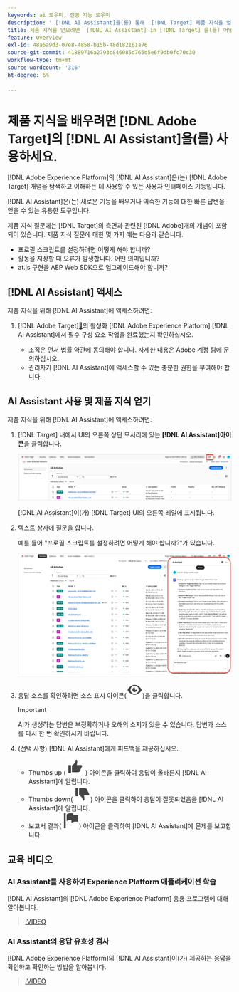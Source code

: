 ```yaml
---
keywords: ai 도우미, 인공 지능 도우미
description: ' [!DNL AI Assistant]을(를) 통해  [!DNL Target] 제품 지식을 얻는 방법에 대해 알아봅니다.'
title: 제품 지식을 얻으려면  [!DNL AI Assistant] in [!DNL Target] 을(를) 어떻게 사용합니까?
feature: Overview
exl-id: 48a6a9d3-07e8-4858-b15b-48d182161a76
source-git-commit: 41889716a2793c846085d765d5e6f9db0fc70c30
workflow-type: tm+mt
source-wordcount: '316'
ht-degree: 6%

---
```


# 제품 지식을 배우려면 [!DNL Adobe Target]의 [!DNL AI Assistant]을(를) 사용하세요.

[!DNL Adobe Experience Platform]의 [!DNL AI Assistant]은(는) [!DNL Adobe Target] 개념을 탐색하고 이해하는 데 사용할 수 있는 사용자 인터페이스 기능입니다.

[!DNL AI Assistant]은(는) 새로운 기능을 배우거나 익숙한 기능에 대한 빠른 답변을 얻을 수 있는 유용한 도구입니다.

제품 지식 질문에는 [!DNL Target]의 측면과 관련된 [!DNL Adobe]개의 개념이 포함되어 있습니다. 제품 지식 질문에 대한 몇 가지 예는 다음과 같습니다.

* 프로필 스크립트를 설정하려면 어떻게 해야 합니까?
* 활동을 저장할 때 오류가 발생합니다. 어떤 의미입니까?
* at.js 구현을 AEP Web SDK으로 업그레이드해야 합니까?

## [!DNL AI Assistant] 액세스

제품 지식을 위해 [!DNL AI Assistant]에 액세스하려면:

1. [!DNL Adobe Target][&#128279;](/help/main/c-intro/enabling-ai-assistant.md)의 활성화 [!DNL Adobe Experience Platform] [!DNL AI Assistant]에서 필수 구성 요소 작업을 완료했는지 확인하십시오.

   * 조직은 먼저 법률 약관에 동의해야 합니다. 자세한 내용은 Adobe 계정 팀에 문의하십시오.
   * 관리자가 [!DNL AI Assistant]에 액세스할 수 있는 충분한 권한을 부여해야 합니다.

## AI Assistant 사용 및 제품 지식 얻기

제품 지식을 위해 [!DNL AI Assistant]에 액세스하려면:

1. [!DNL Target] 내에서 UI의 오른쪽 상단 모서리에 있는 **[!DNL AI Assistant]아이콘**&#x200B;을 클릭합니다.

   ![AI 길잡이 아이콘](/help/main/c-intro/assets/ai-assistant-icon.png)

   [!DNL AI Assistant]이(가) [!DNL Target] UI의 오른쪽 레일에 표시됩니다.

1. 텍스트 상자에 질문을 합니다.

   예를 들어 &quot;프로필 스크립트를 설정하려면 어떻게 해야 합니까?&quot;가 있습니다.

   ![답변이 있는 AI 길잡이](/help/main/c-intro/assets/ai-assistant-answer.png)

1. 응답 소스를 확인하려면 소스 표시 아이콘(![소스 표시 아이콘](/help/main/assets/icons/Visibility.svg))을 클릭합니다.

   >[!IMPORTANT]
   >
   >AI가 생성하는 답변은 부정확하거나 오해의 소지가 있을 수 있습니다. 답변과 소스를 다시 한 번 확인하시기 바랍니다.

1. (선택 사항) [!DNL AI Assistant]에게 피드백을 제공하십시오.

   * Thumbs up ( ![Thumbs up icon](/help/main/assets/icons/ThumbUp.svg) ) 아이콘을 클릭하여 응답이 올바른지 [!DNL AI Assistant]에 알립니다.
   * Thumbs down( ![Thumbs down 아이콘](/help/main/assets/icons/ThumbDown.svg)) 아이콘을 클릭하여 응답이 잘못되었음을 [!DNL AI Assistant]에 알립니다.
   * 보고서 결과( ![보고서 결과 아이콘](/help/main/assets/icons/Flag.svg)) 아이콘을 클릭하여 [!DNL AI Assistant]에 문제를 보고합니다.

## 교육 비디오

### AI Assistant를 사용하여 Experience Platform 애플리케이션 학습

[!DNL AI Assistant]의 [!DNL Adobe Experience Platform] 응용 프로그램에 대해 알아봅니다.

>[!VIDEO](https://video.tv.adobe.com/v/3441031/?learn=on&#x26;enablevpops&captions=kor)

### AI Assistant의 응답 유효성 검사

[!DNL Adobe Experience Platform]의 [!DNL AI Assistant]이(가) 제공하는 응답을 확인하고 확인하는 방법을 알아봅니다.

>[!VIDEO](https://video.tv.adobe.com/v/3441746/?learn=on&#x26;enablevpops&captions=kor)
